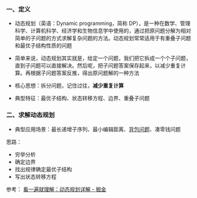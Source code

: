 ### 一、定义

- 动态规划（英语：Dynamic programming，简称 DP），是一种在数学、管理科学、计算机科学、经济学和生物信息学中使用的，通过把原问题分解为相对简单的子问题的方式求解复杂问题的方法。动态规划常常适用于有重叠子问题和最优子结构性质的问题

- 简单来说，动态规划其实就是，给定一个问题，我们把它拆成一个个子问题，直到子问题可以直接解决。然后呢，把子问题答案保存起来，以减少重复计算。再根据子问题答案反推，得出原问题解的一种方法

- 核心思想：拆分问题，记住过往，**减少重复计算**

- 典型特征：最优子结构、状态转移方程、边界、重叠子问题

### 二、求解动态规划

- 典型应用场景：最长递增子序列、最小编辑距离、[背包问题](背包问题.md)、凑零钱问题

思路：

- 穷举分析
- 确定边界
- 找出规律确定最优子结构
- 写出状态转移方程

参考：
[看一遍就理解：动态规划详解 - 掘金](https://juejin.cn/post/6951922898638471181)
